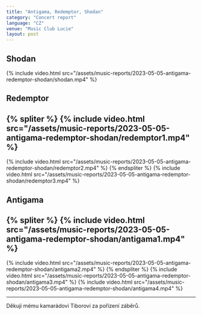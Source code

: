 ```yaml
---
title: "Antigama, Redemptor, Shodan"
category: "Concert report"
language: "CZ"
venue: "Music Club Lucie"
layout: post
---
```


## Shodan
{% include video.html src="/assets/music-reports/2023-05-05-antigama-redemptor-shodan/shodan.mp4" %}

## Redemptor
{% spliter %}
{% include video.html src="/assets/music-reports/2023-05-05-antigama-redemptor-shodan/redemptor1.mp4" %}
---
{% include video.html src="/assets/music-reports/2023-05-05-antigama-redemptor-shodan/redemptor2.mp4" %}
{% endspliter %}
{% include video.html src="/assets/music-reports/2023-05-05-antigama-redemptor-shodan/redemptor3.mp4" %}

## Antigama
{% spliter %}
{% include video.html src="/assets/music-reports/2023-05-05-antigama-redemptor-shodan/antigama1.mp4" %}
---
{% include video.html src="/assets/music-reports/2023-05-05-antigama-redemptor-shodan/antigama2.mp4" %}
{% endspliter %}
{% include video.html src="/assets/music-reports/2023-05-05-antigama-redemptor-shodan/antigama3.mp4" %}
{% include video.html src="/assets/music-reports/2023-05-05-antigama-redemptor-shodan/antigama4.mp4" %}

---

Děkuji mému kamarádovi Tiborovi za pořízení záběrů.

